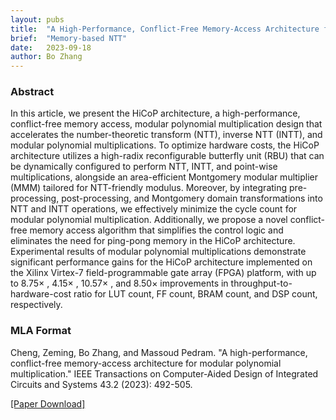 ```yaml
---
layout: pubs
title:  "A High-Performance, Conflict-Free Memory-Access Architecture for Modular Polynomial Multiplication"
brief:  "Memory-based NTT"
date:   2023-09-18
author: Bo Zhang
---
```


### Abstract

In this article, we present the HiCoP architecture, a high-performance, conflict-free memory access, modular polynomial multiplication design that accelerates the number-theoretic transform (NTT), inverse NTT (INTT), and modular polynomial multiplications. To optimize hardware costs, the HiCoP architecture utilizes a high-radix reconfigurable butterfly unit (RBU) that can be dynamically configured to perform NTT, INTT, and point-wise multiplications, alongside an area-efficient Montgomery modular multiplier (MMM) tailored for NTT-friendly modulus. Moreover, by integrating pre-processing, post-processing, and Montgomery domain transformations into NTT and INTT operations, we effectively minimize the cycle count for modular polynomial multiplication. Additionally, we propose a novel conflict-free memory access algorithm that simplifies the control logic and eliminates the need for ping-pong memory in the HiCoP architecture. Experimental results of modular polynomial multiplications demonstrate significant performance gains for the HiCoP architecture implemented on the Xilinx Virtex-7 field-programmable gate array (FPGA) platform, with up to 8.75× , 4.15× , 10.57× , and 8.50× improvements in throughput-to-hardware-cost ratio for LUT count, FF count, BRAM count, and DSP count, respectively.

### MLA Format

Cheng, Zeming, Bo Zhang, and Massoud Pedram. "A high-performance, conflict-free memory-access architecture for modular polynomial multiplication." IEEE Transactions on Computer-Aided Design of Integrated Circuits and Systems 43.2 (2023): 492-505.

[[Paper Download]](https://ieeexplore.ieee.org/abstract/document/10254605)

